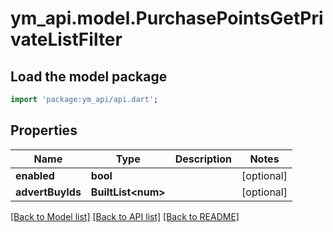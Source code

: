 # ym_api.model.PurchasePointsGetPrivateListFilter

## Load the model package
```dart
import 'package:ym_api/api.dart';
```

## Properties
Name | Type | Description | Notes
------------ | ------------- | ------------- | -------------
**enabled** | **bool** |  | [optional] 
**advertBuyIds** | **BuiltList&lt;num&gt;** |  | [optional] 

[[Back to Model list]](../README.md#documentation-for-models) [[Back to API list]](../README.md#documentation-for-api-endpoints) [[Back to README]](../README.md)


